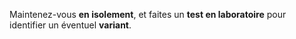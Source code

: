 Maintenez-vous **en isolement**, et faites un **test en laboratoire** pour identifier un éventuel **variant**.